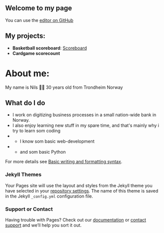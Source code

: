 ## Welcome to my page

You can use the [editor on GitHub](https://github.com/nilsness/home/edit/gh-pages/index.md)

## My projects:
- **Basketball scoreboard**: [Scoreboard](https://nilsness.github.io/basketball-score/basket.html)
- **Cardgame scorecount**


# About me:
My name is Nils 👨🏻
30 years old
from Trondheim Norway

## What do I do
- I work on digitizing business processes in a small nation-wide bank in Norway.
- I also enjoy learning new stuff in my spare time, and that's mainly why i try to learn som coding
- - I know som basic web-development
- - and som basic Python



For more details see [Basic writing and formatting syntax](https://docs.github.com/en/github/writing-on-github/getting-started-with-writing-and-formatting-on-github/basic-writing-and-formatting-syntax).

### Jekyll Themes

Your Pages site will use the layout and styles from the Jekyll theme you have selected in your [repository settings](https://github.com/nilsness/home/settings/pages). The name of this theme is saved in the Jekyll `_config.yml` configuration file.

### Support or Contact

Having trouble with Pages? Check out our [documentation](https://docs.github.com/categories/github-pages-basics/) or [contact support](https://support.github.com/contact) and we’ll help you sort it out.
